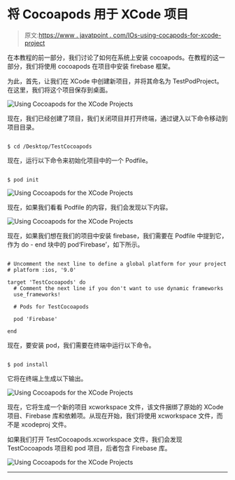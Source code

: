 # 将 Cocoapods 用于 XCode 项目

> 原文:[https://www . javatpoint . com/IOs-using-cocapods-for-xcode-project](https://www.javatpoint.com/ios-using-cocoapods-for-xcode-projects)

在本教程的前一部分，我们讨论了如何在系统上安装 cocoapods。在教程的这一部分，我们将使用 cocoapods 在项目中安装 firebase 框架。

为此，首先，让我们在 XCode 中创建新项目，并将其命名为 TestPodProject。在这里，我们将这个项目保存到桌面。

![Using Cocoapods for the XCode Projects](../Images/e1bb62869b687efe3ede0d38e3001bd6.png)

现在，我们已经创建了项目，我们关闭项目并打开终端，通过键入以下命令移动到项目目录。

```

$ cd /Desktop/TestCocoapods

```

现在，运行以下命令来初始化项目中的一个 Podfile。

```

$ pod init

```

![Using Cocoapods for the XCode Projects](../Images/fc25544ee93053ed03c8ed9085b35081.png)

现在，如果我们看看 Podfile 的内容，我们会发现以下内容。

![Using Cocoapods for the XCode Projects](../Images/31f0fcd6cba9d3c6ba8aeb307e00e73d.png)

现在，如果我们想在我们的项目中安装 firebase，我们需要在 Podfile 中提到它，作为 do - end 块中的 pod‘Firebase’，如下所示。

```

# Uncomment the next line to define a global platform for your project
# platform :ios, '9.0'

target 'TestCocoapods' do
  # Comment the next line if you don't want to use dynamic frameworks
  use_frameworks!

  # Pods for TestCocoapods

  pod 'Firebase'

end

```

现在，要安装 pod，我们需要在终端中运行以下命令。

```

$ pod install

```

它将在终端上生成以下输出。

![Using Cocoapods for the XCode Projects](../Images/ca6315ad41f6c19a0485727468ed62c0.png)

现在，它将生成一个新的项目 xcworkspace 文件，该文件捆绑了原始的 XCode 项目、Firebase 库和依赖项。从现在开始，我们将使用 xcworkspace 文件，而不是 xcodeproj 文件。

如果我们打开 TestCocoapods.xcworkspace 文件，我们会发现 TestCocoapods 项目和 pod 项目，后者包含 Firebase 库。

![Using Cocoapods for the XCode Projects](../Images/7d5d72a794ac0377c1d09c195f4f94eb.png)

* * *